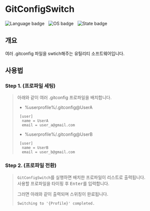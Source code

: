 # GitConfigSwitch
![Language badge](https://i.imgur.com/LUHwEU7.png)ㅤ![OS badge](https://i.imgur.com/MbF1zsp.png)ㅤ![State badge](https://imgur.com/G4YiiaG.png)

## 개요
여러 .gitconfig 파일을 swtich해주는 유틸리티 소프트웨어입니다.

## 사용법
### Step 1. (프로파일 세팅)
> 아래와 같이 여러 .gitconfig 프로파일을 배치합니다.
> - %userprofile%/.gitconfig@UserA
> ```
>  [user]
>   name = UserA  
>   email = user_a@gmail.com
>  ```
> - %userprofile%/.gitconfig@UserB
> ```
>  [user]
>   name = UserB  
>   email = user_b@gmail.com
>  ```


### Step 2. (프로파일 전환)
> `GitConfigSwitch`를 실행하면 배치한 프로파일이 리스트로 출력됩니다.   
> 사용할 프로파일을 타이핑 후 <kbd>Enter</kbd>를 입력합니다.
>  
>  그러면 아래와 같이 출력되며 스위칭이 완료됩니다.
>  ```
>  Switching to '{Profile}' completed.
>  ```

